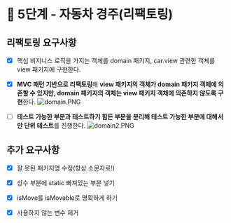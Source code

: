 # 🚀 5단계 - 자동차 경주(리팩토링)

## 리팩토링 요구사항

- [x] 핵심 비지니스 로직을 가지는 객체를 domain 패키지, car.view 관련한 객체를 view 패키지에 구현한다.
- [x] **MVC 패턴 기반으로 리팩토링**해 **view 패키지의 객체가 domain 패키지 객체에 의존할 수 있지만, domain 패키지의 객체는 view 패키지 객체에 의존하지 않도록 구현**한다.
  ![domain.PNG](https://firebasestorage.googleapis.com/v0/b/nextstep-real.appspot.com/o/lesson-attachments%2F-L9D5L4Xj_6xjTfOTRks%2Fdomain.PNG?alt=media&token=5083069f-e922-4f0e-95a4-d3fb9fb95224)
- [ ] **테스트 가능한 부분과 테스트하기 힘든 부분을 분리해 테스트 가능한 부분에 대해서만 단위 테스트**를 진행한다.
  ![domain2.PNG](https://firebasestorage.googleapis.com/v0/b/nextstep-real.appspot.com/o/lesson-attachments%2F-L9D5L4Xj_6xjTfOTRks%2Fdomain2.PNG?alt=media&token=f8d287eb-e747-410c-979c-369eb3b26826)



## 추가 요구사항

- [x] 잘 못된 패키지명 수정(항상 소문자로!)
- [x] 상수 부분에 static 빠져있는 부분 넣기
- [x] isMove를 isMovable로 명확하게 하기
- [x] 사용하지 않는 변수 제거

